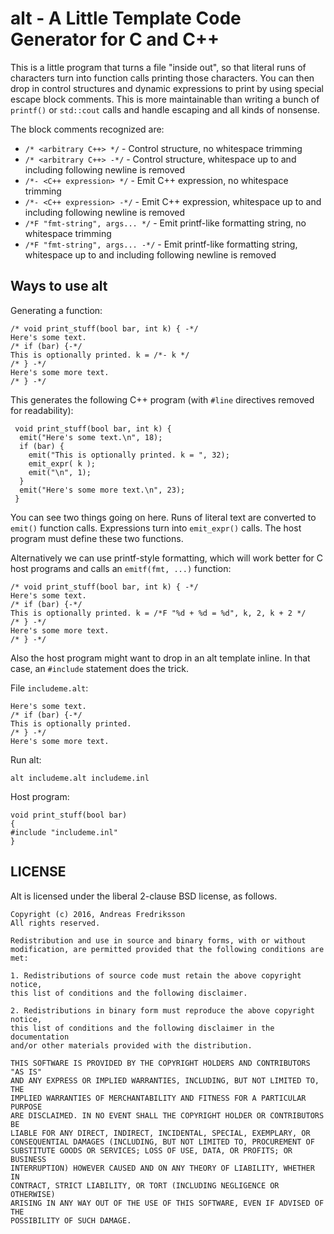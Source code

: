 alt - A Little Template Code Generator for C and C++
====================================================

This is a little program that turns a file "inside out", so that literal runs
of characters turn into function calls printing those characters. You can then
drop in control structures and dynamic expressions to print by using special
escape block comments. This is more maintainable than writing a bunch of
`printf()` or `std::cout` calls and handle escaping and all kinds of nonsense.

The block comments recognized are:

- `/* <arbitrary C++> */` - Control structure, no whitespace trimming
- `/* <arbitrary C++> -*/` - Control structure, whitespace up to and including following newline is removed
- `/*- <C++ expression> */` - Emit C++ expression, no whitespace trimming
- `/*- <C++ expression> -*/` - Emit C++ expression, whitespace up to and including following newline is removed
- `/*F "fmt-string", args... */` - Emit printf-like formatting string, no whitespace trimming
- `/*F "fmt-string", args... -*/` - Emit printf-like formatting string, whitespace up to and including following newline is removed

Ways to use alt
---------------

Generating a function:

    /* void print_stuff(bool bar, int k) { -*/
    Here's some text.
    /* if (bar) {-*/
    This is optionally printed. k = /*- k */
    /* } -*/
    Here's some more text.
    /* } -*/

This generates the following C++ program (with `#line` directives removed for readability):

     void print_stuff(bool bar, int k) {
      emit("Here's some text.\n", 18);
      if (bar) {
        emit("This is optionally printed. k = ", 32);
        emit_expr( k );
        emit("\n", 1);
      }
      emit("Here's some more text.\n", 23);
     }

You can see two things going on here. Runs of literal text are converted to
`emit()` function calls. Expressions turn into `emit_expr()` calls. The host
program must define these two functions.

Alternatively we can use printf-style formatting, which will work better for C
host programs and calls an `emitf(fmt, ...)` function:

    /* void print_stuff(bool bar, int k) { -*/
    Here's some text.
    /* if (bar) {-*/
    This is optionally printed. k = /*F "%d + %d = %d", k, 2, k + 2 */
    /* } -*/
    Here's some more text.
    /* } -*/

Also the host program might want to drop in an alt template inline. In
that case, an `#include` statement does the trick.

File `includeme.alt`:

    Here's some text.
    /* if (bar) {-*/
    This is optionally printed.
    /* } -*/
    Here's some more text.

Run alt:

    alt includeme.alt includeme.inl

Host program:

    void print_stuff(bool bar)
    {
    #include "includeme.inl"
    }
  

LICENSE
-------

Alt is licensed under the liberal 2-clause BSD license, as follows.

    Copyright (c) 2016, Andreas Fredriksson
    All rights reserved.

    Redistribution and use in source and binary forms, with or without
    modification, are permitted provided that the following conditions are met:

    1. Redistributions of source code must retain the above copyright notice,
    this list of conditions and the following disclaimer.

    2. Redistributions in binary form must reproduce the above copyright notice,
    this list of conditions and the following disclaimer in the documentation
    and/or other materials provided with the distribution.

    THIS SOFTWARE IS PROVIDED BY THE COPYRIGHT HOLDERS AND CONTRIBUTORS "AS IS"
    AND ANY EXPRESS OR IMPLIED WARRANTIES, INCLUDING, BUT NOT LIMITED TO, THE
    IMPLIED WARRANTIES OF MERCHANTABILITY AND FITNESS FOR A PARTICULAR PURPOSE
    ARE DISCLAIMED. IN NO EVENT SHALL THE COPYRIGHT HOLDER OR CONTRIBUTORS BE
    LIABLE FOR ANY DIRECT, INDIRECT, INCIDENTAL, SPECIAL, EXEMPLARY, OR
    CONSEQUENTIAL DAMAGES (INCLUDING, BUT NOT LIMITED TO, PROCUREMENT OF
    SUBSTITUTE GOODS OR SERVICES; LOSS OF USE, DATA, OR PROFITS; OR BUSINESS
    INTERRUPTION) HOWEVER CAUSED AND ON ANY THEORY OF LIABILITY, WHETHER IN
    CONTRACT, STRICT LIABILITY, OR TORT (INCLUDING NEGLIGENCE OR OTHERWISE)
    ARISING IN ANY WAY OUT OF THE USE OF THIS SOFTWARE, EVEN IF ADVISED OF THE
    POSSIBILITY OF SUCH DAMAGE.

